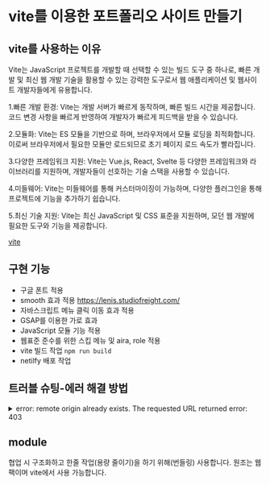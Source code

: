 # vite를 이용한 포트폴리오 사이트 만들기

## vite를 사용하는 이유

Vite는 JavaScript 프로젝트를 개발할 때 선택할 수 있는 빌드 도구 중 하나로, 빠른 개발 및 최신 웹 개발 기술을 활용할 수 있는 강력한 도구로서 웹 애플리케이션 및 웹사이트 개발자들에게 유용합니다.

1.빠른 개발 환경: Vite는 개발 서버가 빠르게 동작하며, 빠른 빌드 시간을 제공합니다. 코드 변경 사항을 빠르게 반영하여 개발자가 빠르게 피드백을 받을 수 있습니다.

2.모듈화: Vite는 ES 모듈을 기반으로 하며, 브라우저에서 모듈 로딩을 최적화합니다. 이로써 브라우저에서 필요한 모듈만 로드되므로 초기 페이지 로드 속도가 빨라집니다.

3.다양한 프레임워크 지원: Vite는 Vue.js, React, Svelte 등 다양한 프레임워크와 라이브러리를 지원하며, 개발자들이 선호하는 기술 스택을 사용할 수 있습니다.

4.미들웨어: Vite는 미들웨어를 통해 커스터마이징이 가능하며, 다양한 플러그인을 통해 프로젝트에 기능을 추가하기 쉽습니다.

5.최신 기술 지원: Vite는 최신 JavaScript 및 CSS 표준을 지원하며, 모던 웹 개발에 필요한 도구와 기능을 제공합니다.

[vite](https://ko.vitejs.dev/guide/)

## 구현 기능
- 구글 폰트 적용
- smooth 효과 적용 https://lenis.studiofreight.com/
- 자바스크립트 메뉴 클릭 이동 효과 적용
- GSAP를 이용한 가로 효과
- JavaScript 모듈 기능 적용
- 웹표준 준수를 위한 스킵 메뉴 및 aira, role 적용
- vite 빌드 작업 `npm run build`
- netilfy 배포 작업

## 트러블 슈팅-에러 해결 방법
<details>
    <summary>
        error: remote origin already exists.
        The requested URL returned error: 403
    </summary>

    자격 증명 관리자 > Windows 자격 증명 > 일반 자격 증명에 있는 GitHub를 수정하면 로그인 후에

    echo "# vite-project" >> README.md
    >> git init
    >> git add README.md
    >> git commit -m "first commit"
    >> git remote add origin https://github.com/Coconutpalmtreeisland/vite-project.git

    하면 저장소가 재연결되어 업로드 됩니다.

</details>

## module

협업 시 구조화하고 한줄 작업(용량 줄이기)을 하기 위해(번들링) 사용합니다.
원조는 웹팩이며 vite에서 사용 가능합니다.
